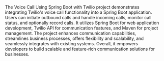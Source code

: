 The Voice Call Using Spring Boot with Twilio project demonstrates integrating Twilio's voice call functionality into a Spring Boot application. Users can initiate outbound calls and handle incoming calls, monitor call status, and optionally record calls. It utilizes Spring Boot for web application development, Twilio API for communication features, and Maven for project management. The project enhances communication capabilities, streamlines business processes, offers flexibility and scalability, and seamlessly integrates with existing systems. Overall, it empowers developers to build scalable and feature-rich communication solutions for businesses.
